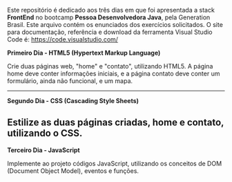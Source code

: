 Este repositório é dedicado aos três dias em que foi apresentada a stack **FrontEnd** no bootcamp **Pessoa Desenvolvedora Java**, pela Generation Brasil. Este arquivo contém os enunciados dos exercícios solicitados.
O site para documentação, referência e download da ferramenta Visual Studio Code é: https://code.visualstudio.com/


**Primeiro Dia - HTML5 (Hypertext Markup Language)**

Crie duas páginas web, "home" e "contato", utilizando HTML5. A página home deve conter informações iniciais, e a página contato deve conter um formulário, ainda não funcional, e um mapa.

----------------------------------------------------------------------------------------------------------
**Segundo Dia - CSS (Cascading Style Sheets)**

Estilize as duas páginas criadas, home e contato, utilizando o CSS.
---------------------------------------------------------------------------------------------------------
**Terceiro Dia - JavaScript**

 Implemente ao projeto códigos JavaScript, utilizando os conceitos de DOM (Document Object Model), eventos e funções.
 
